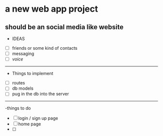a new web app project
==================
should be an social media like website
----------------------
- IDEAS
- [ ]  friends or some kind of contacts
- [ ] messaging
- [ ] *voice*
----------------------------
- Things to implement
- [ ] routes
- [ ] db models
- [ ] pug in the db into the server
-------------------
-things to do
- [ ] login / sign up page
- [ ] home page
- [ ] 
